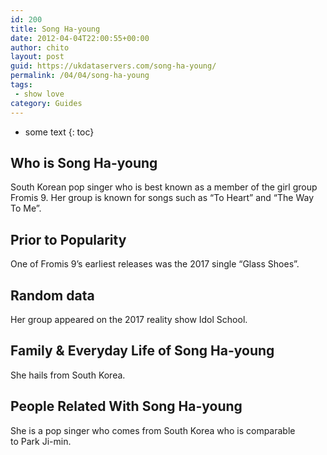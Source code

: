 ```yaml
---
id: 200
title: Song Ha-young
date: 2012-04-04T22:00:55+00:00
author: chito
layout: post
guid: https://ukdataservers.com/song-ha-young/
permalink: /04/04/song-ha-young
tags:
 - show love
category: Guides
---
```


* some text
{: toc}


## Who is  Song Ha-young
                  
                  
                  
South Korean pop singer who is best known as a member of the girl group Fromis 9. Her group is known for songs such as &#8220;To Heart&#8221; and &#8220;The Way To Me&#8221;. 
                  
                
                
                
## Prior to Popularity 
                  
                  
                  
One of Fromis 9&#8217;s earliest releases was the 2017 single &#8220;Glass Shoes&#8221;. 
                  
                
                
                
## Random data 
                  
                  
                  
Her group appeared on the 2017 reality show Idol School. 
                  
                
                
                
## Family & Everyday Life of Song Ha-young
                  
                  
                  
She hails from South Korea. 
                  
                
                
                
## People Related With  Song Ha-young
                  
                  
                  
She is a pop singer who comes from South Korea who is comparable to Park Ji-min. 
                  
                
              
            
          
          
          
    
    
  
